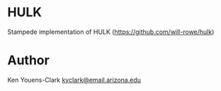 # HULK

Stampede implementation of HULK (https://github.com/will-rowe/hulk)

# Author

Ken Youens-Clark <kyclark@email.arizona.edu>
